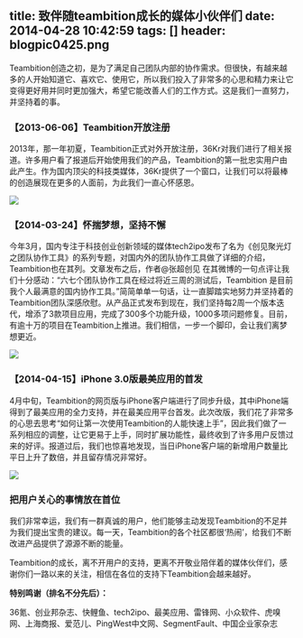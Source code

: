 title: 致伴随teambition成长的媒体小伙伴们
date: 2014-04-28 10:42:59
tags: []
header: blogpic0425.png
---
Teambition创造之初，是为了满足自己团队内部的协作需求。但很快，有越来越多的人开始知道它、喜欢它、使用它，所以我们投入了非常多的心思和精力来让它变得更好用并同时更加强大，希望它能改善人们的工作方式。这是我们一直努力，并坚持着的事。

### 【2013-06-06】Teambition开放注册

2013年，那一年初夏，Teambition正式对外开放注册，36Kr对我们进行了相关报道。许多用户看了报道后开始使用我们的产品，Teambition的第一批忠实用户由此产生。作为国内顶尖的科技类媒体，36Kr提供了一个窗口，让我们可以将最棒的创造展现在更多的人面前，为此我们一直心怀感恩。

![](/blog/image/36.png)

### 【2014-03-24】怀揣梦想，坚持不懈

今年3月，国内专注于科技创业创新领域的媒体tech2ipo发布了名为《创见聚光灯之团队协作工具》的系列专题，对国内外的团队协作工具做了详细的介绍，Teambition也在其列。文章发布之后，作者@张超创见 在其微博的一句点评让我们十分感动：“六七个团队协作工具在经过将近三周的测试后，Teambition 是目前我个人最满意的国内协作工具。”简简单单一句话，让一直脚踏实地努力并坚持着的Teambition团队深感欣慰。从产品正式发布到现在，我们坚持每2周一个版本迭代，增添了3款项目应用，完成了300多个功能升级，1000多项问题修复。目前，有逾十万的项目在Teambition上推进。我们相信，一步一个脚印，会让我们离梦想更近。

![](/blog/image/创建.png)

### 【2014-04-15】iPhone 3.0版最美应用的首发

4月中旬，Teambition的网页版与iPhone客户端进行了同步升级，其中iPhone端得到了最美应用的全力支持，并在最美应用平台首发。此次改版，我们花了非常多的心思去思考“如何让第一次使用Teambition的人能快速上手”，因此我们做了一系列相应的调整，让它更易于上手，同时扩展功能性，最终收到了许多用户反馈过来的好评。报道过后，我们也惊喜地发现，当日iPhone客户端的新增用户数量比平日上升了数倍，并且留存情况非常好。

![](/blog/image/zuimei.png)

### 把用户关心的事情放在首位

我们非常幸运，我们有一群真诚的用户，他们能够主动发现Teambition的不足并为我们提出宝贵的建议。每一天，Teambition的各个社区都很‘热闹’，给我们不断改进产品提供了源源不断的能量。

Teambition的成长，离不开用户的支持，更离不开敬业陪伴着的媒体伙伴们，感谢你们一路以来的关注，相信在各位的支持下Teambition会越来越好。
 
**特别鸣谢（排名不分先后）：**

36氪、创业邦杂志、快鲤鱼、tech2ipo、最美应用、雷锋网、小众软件、虎嗅网、上海商报、爱范儿、PingWest中文网、SegmentFault、中国企业家杂志